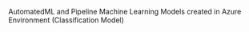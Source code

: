 AutomatedML and Pipeline Machine Learning Models created in Azure Environment (Classification Model)
